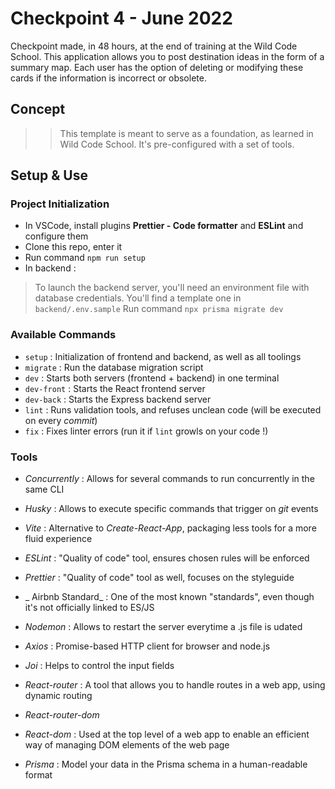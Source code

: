 # Checkpoint 4 - June 2022

Checkpoint made, in 48 hours, at the end of training at the Wild Code School.
This application allows you to post destination ideas in the form of a summary map.
Each user has the option of deleting or modifying these cards if the information is incorrect or obsolete.

## Concept

>> This template is meant to serve as a foundation, as learned in Wild Code School.
It's pre-configured with a set of tools.

## Setup & Use

### Project Initialization

- In VSCode, install plugins **Prettier - Code formatter** and **ESLint** and configure them
- Clone this repo, enter it
- Run command `npm run setup`
- In backend :
> To launch the backend server, you'll need an environment file with database credentials. You'll find a template one in `backend/.env.sample`
> Run command `npx prisma migrate dev`

### Available Commands

- `setup` : Initialization of frontend and backend, as well as all toolings
- `migrate` : Run the database migration script
- `dev` : Starts both servers (frontend + backend) in one terminal
- `dev-front` : Starts the React frontend server
- `dev-back` : Starts the Express backend server
- `lint` : Runs validation tools, and refuses unclean code (will be executed on every _commit_)
- `fix` : Fixes linter errors (run it if `lint` growls on your code !)

### Tools

- _Concurrently_ : Allows for several commands to run concurrently in the same CLI
- _Husky_ : Allows to execute specific commands that trigger on _git_ events
- _Vite_ : Alternative to _Create-React-App_, packaging less tools for a more fluid experience
- _ESLint_ : "Quality of code" tool, ensures chosen rules will be enforced
- _Prettier_ : "Quality of code" tool as well, focuses on the styleguide
- _ Airbnb Standard_ : One of the most known "standards", even though it's not officially linked to ES/JS
- _Nodemon_ : Allows to restart the server everytime a .js file is udated

- _Axios_ : Promise-based HTTP client for browser and node.js
- _Joi_ : Helps to control the input fields
- _React-router_ : A tool that allows you to handle routes in a web app, using dynamic routing
- _React-router-dom_
- _React-dom_ : Used at the top level of a web app to enable an efficient way of managing DOM elements of the web page
- _Prisma_ : Model your data in the Prisma schema in a human-readable format